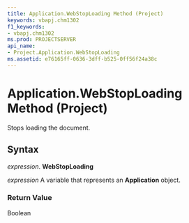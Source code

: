 ```yaml
---
title: Application.WebStopLoading Method (Project)
keywords: vbapj.chm1302
f1_keywords:
- vbapj.chm1302
ms.prod: PROJECTSERVER
api_name:
- Project.Application.WebStopLoading
ms.assetid: e76165ff-0636-3dff-b525-0ff56f24a38c
---
```



# Application.WebStopLoading Method (Project)

Stops loading the document.


## Syntax

 _expression_. **WebStopLoading**

 _expression_ A variable that represents an **Application** object.


### Return Value

Boolean


